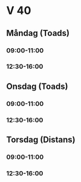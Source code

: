 # V 40
## Måndag (Toads)
### 09:00-11:00
### 12:30-16:00
## Onsdag (Toads)
### 09:00-11:00
### 12:30-16:00
## Torsdag (Distans)
### 09:00-11:00
### 12:30-16:00